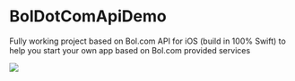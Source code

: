 # BolDotComApiDemo
Fully working project based on Bol.com API for iOS (build in 100% Swift) to help you start your own app based on Bol.com provided services

![](BolApiDemo.gif)
